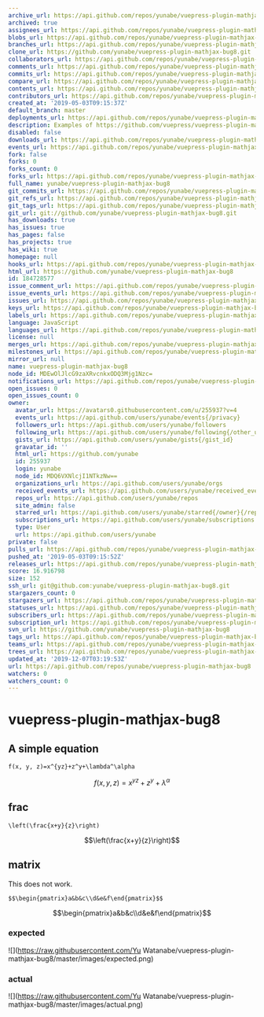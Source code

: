 ```yaml
---
archive_url: https://api.github.com/repos/yunabe/vuepress-plugin-mathjax-bug8/{archive_format}{/ref}
archived: true
assignees_url: https://api.github.com/repos/yunabe/vuepress-plugin-mathjax-bug8/assignees{/user}
blobs_url: https://api.github.com/repos/yunabe/vuepress-plugin-mathjax-bug8/git/blobs{/sha}
branches_url: https://api.github.com/repos/yunabe/vuepress-plugin-mathjax-bug8/branches{/branch}
clone_url: https://github.com/yunabe/vuepress-plugin-mathjax-bug8.git
collaborators_url: https://api.github.com/repos/yunabe/vuepress-plugin-mathjax-bug8/collaborators{/collaborator}
comments_url: https://api.github.com/repos/yunabe/vuepress-plugin-mathjax-bug8/comments{/number}
commits_url: https://api.github.com/repos/yunabe/vuepress-plugin-mathjax-bug8/commits{/sha}
compare_url: https://api.github.com/repos/yunabe/vuepress-plugin-mathjax-bug8/compare/{base}...{head}
contents_url: https://api.github.com/repos/yunabe/vuepress-plugin-mathjax-bug8/contents/{+path}
contributors_url: https://api.github.com/repos/yunabe/vuepress-plugin-mathjax-bug8/contributors
created_at: '2019-05-03T09:15:37Z'
default_branch: master
deployments_url: https://api.github.com/repos/yunabe/vuepress-plugin-mathjax-bug8/deployments
description: Examples of https://github.com/vuepress/vuepress-plugin-mathjax/issues/8
disabled: false
downloads_url: https://api.github.com/repos/yunabe/vuepress-plugin-mathjax-bug8/downloads
events_url: https://api.github.com/repos/yunabe/vuepress-plugin-mathjax-bug8/events
fork: false
forks: 0
forks_count: 0
forks_url: https://api.github.com/repos/yunabe/vuepress-plugin-mathjax-bug8/forks
full_name: yunabe/vuepress-plugin-mathjax-bug8
git_commits_url: https://api.github.com/repos/yunabe/vuepress-plugin-mathjax-bug8/git/commits{/sha}
git_refs_url: https://api.github.com/repos/yunabe/vuepress-plugin-mathjax-bug8/git/refs{/sha}
git_tags_url: https://api.github.com/repos/yunabe/vuepress-plugin-mathjax-bug8/git/tags{/sha}
git_url: git://github.com/yunabe/vuepress-plugin-mathjax-bug8.git
has_downloads: true
has_issues: true
has_pages: false
has_projects: true
has_wiki: true
homepage: null
hooks_url: https://api.github.com/repos/yunabe/vuepress-plugin-mathjax-bug8/hooks
html_url: https://github.com/yunabe/vuepress-plugin-mathjax-bug8
id: 184728577
issue_comment_url: https://api.github.com/repos/yunabe/vuepress-plugin-mathjax-bug8/issues/comments{/number}
issue_events_url: https://api.github.com/repos/yunabe/vuepress-plugin-mathjax-bug8/issues/events{/number}
issues_url: https://api.github.com/repos/yunabe/vuepress-plugin-mathjax-bug8/issues{/number}
keys_url: https://api.github.com/repos/yunabe/vuepress-plugin-mathjax-bug8/keys{/key_id}
labels_url: https://api.github.com/repos/yunabe/vuepress-plugin-mathjax-bug8/labels{/name}
language: JavaScript
languages_url: https://api.github.com/repos/yunabe/vuepress-plugin-mathjax-bug8/languages
license: null
merges_url: https://api.github.com/repos/yunabe/vuepress-plugin-mathjax-bug8/merges
milestones_url: https://api.github.com/repos/yunabe/vuepress-plugin-mathjax-bug8/milestones{/number}
mirror_url: null
name: vuepress-plugin-mathjax-bug8
node_id: MDEwOlJlcG9zaXRvcnkxODQ3Mjg1Nzc=
notifications_url: https://api.github.com/repos/yunabe/vuepress-plugin-mathjax-bug8/notifications{?since,all,participating}
open_issues: 0
open_issues_count: 0
owner:
  avatar_url: https://avatars0.githubusercontent.com/u/255937?v=4
  events_url: https://api.github.com/users/yunabe/events{/privacy}
  followers_url: https://api.github.com/users/yunabe/followers
  following_url: https://api.github.com/users/yunabe/following{/other_user}
  gists_url: https://api.github.com/users/yunabe/gists{/gist_id}
  gravatar_id: ''
  html_url: https://github.com/yunabe
  id: 255937
  login: yunabe
  node_id: MDQ6VXNlcjI1NTkzNw==
  organizations_url: https://api.github.com/users/yunabe/orgs
  received_events_url: https://api.github.com/users/yunabe/received_events
  repos_url: https://api.github.com/users/yunabe/repos
  site_admin: false
  starred_url: https://api.github.com/users/yunabe/starred{/owner}{/repo}
  subscriptions_url: https://api.github.com/users/yunabe/subscriptions
  type: User
  url: https://api.github.com/users/yunabe
private: false
pulls_url: https://api.github.com/repos/yunabe/vuepress-plugin-mathjax-bug8/pulls{/number}
pushed_at: '2019-05-03T09:15:52Z'
releases_url: https://api.github.com/repos/yunabe/vuepress-plugin-mathjax-bug8/releases{/id}
score: 16.916798
size: 152
ssh_url: git@github.com:yunabe/vuepress-plugin-mathjax-bug8.git
stargazers_count: 0
stargazers_url: https://api.github.com/repos/yunabe/vuepress-plugin-mathjax-bug8/stargazers
statuses_url: https://api.github.com/repos/yunabe/vuepress-plugin-mathjax-bug8/statuses/{sha}
subscribers_url: https://api.github.com/repos/yunabe/vuepress-plugin-mathjax-bug8/subscribers
subscription_url: https://api.github.com/repos/yunabe/vuepress-plugin-mathjax-bug8/subscription
svn_url: https://github.com/yunabe/vuepress-plugin-mathjax-bug8
tags_url: https://api.github.com/repos/yunabe/vuepress-plugin-mathjax-bug8/tags
teams_url: https://api.github.com/repos/yunabe/vuepress-plugin-mathjax-bug8/teams
trees_url: https://api.github.com/repos/yunabe/vuepress-plugin-mathjax-bug8/git/trees{/sha}
updated_at: '2019-12-07T03:19:53Z'
url: https://api.github.com/repos/yunabe/vuepress-plugin-mathjax-bug8
watchers: 0
watchers_count: 0
---
```


# vuepress-plugin-mathjax-bug8

## A simple equation

```
f(x, y, z)=x^{yz}+z^y+\lambda^\alpha
```

$$f(x, y, z)=x^{yz}+z^y+\lambda^\alpha$$

## frac

```
\left(\frac{x+y}{z}\right)
```

$$\left(\frac{x+y}{z}\right)$$

## matrix

This does not work.

```
$$\begin{pmatrix}a&b&c\\d&e&f\end{pmatrix}$$
```

$$\begin{pmatrix}a&b&c\\d&e&f\end{pmatrix}$$

### expected

![](https://raw.githubusercontent.com/Yu Watanabe/vuepress-plugin-mathjax-bug8/master/images/expected.png)

### actual

![](https://raw.githubusercontent.com/Yu Watanabe/vuepress-plugin-mathjax-bug8/master/images/actual.png)
